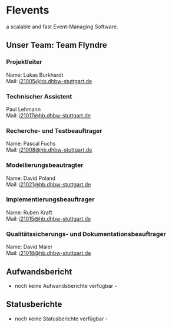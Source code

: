 # Flevents 
a scalable and fast Event-Managing Software. 

## Unser Team: Team Flyndre
### Projektleiter 
Name: Lukas Burkhardt<br>
Mail: [i21005@hb.dhbw-stuttgart.de](mailto:i21005@hb.dhbw-stuttgart.de)
### Technischer Assistent
Paul Lehmann<br>
Mail: [i21017@hb.dhbw-stuttgart.de](mailto:i21017@hb.dhbw-stuttgart.de)

### Recherche- und Testbeauftrager
Name: Pascal Fuchs<br>
Mail: [i21008@hb.dhbw-stuttgart.de](mailto:i21008@hb.dhbw-stuttgart.de)

### Modellierungsbeautragter 
Name: David Poland<br>
Mail: [i21021@hb.dhbw-stuttgart.de](mailto:i21021@hb.dhbw-stuttgart.de)

### Implementierungsbeauftrager 
Name: Ruben Kraft<br>
Mail: [i21015@hb.dhbw-stuttgart.de](mailto:i21015@hb.dhbw-stuttgart.de)

### Qualitätssicherungs- und Dokumentationsbeauftrager
Name: David Maier<br>
Mail: [i21018@hb.dhbw-stuttgart.de](mailto:i21018@hb.dhbw-stuttgart.de)

## Aufwandsbericht 
- noch keine Aufwandsberichte verfügbar - 

## Statusberichte
- noch keine Statusberichte verfügbar - 
